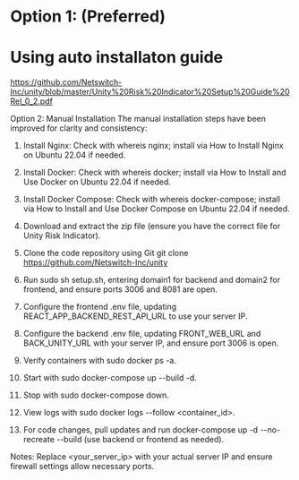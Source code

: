 # Option 1: (Preferred)
# Using auto installaton guide
https://github.com/Netswitch-Inc/unity/blob/master/Unity%20Risk%20Indicator%20Setup%20Guide%20Rel_0_2.pdf


Option 2: Manual Installation
The manual installation steps have been improved for clarity and consistency:

1) Install Nginx: 
Check with whereis nginx; install via How to Install Nginx on Ubuntu 22.04 if needed.

2) Install Docker:
Check with whereis docker; install via How to Install and Use Docker on Ubuntu 22.04 if needed.

3) Install Docker Compose:
Check with whereis docker-compose; install via How to Install and Use Docker Compose on Ubuntu 22.04 if needed.

4) Download and extract the zip file (ensure you have the correct file for Unity Risk Indicator).

5) Clone the code repository using Git
git clone https://github.com/Netswitch-Inc/unity

6) Run sudo sh setup.sh, entering domain1 for backend and domain2 for frontend, and ensure ports 3006 and 8081 are open.

7) Configure the frontend .env file, updating REACT_APP_BACKEND_REST_API_URL to use your server IP.

8) Configure the backend .env file, updating FRONT_WEB_URL and BACK_UNITY_URL with your server IP, and ensure port 3006 is open.

9) Verify containers with sudo docker ps -a.

10) Start with sudo docker-compose up --build -d.

11) Stop with sudo docker-compose down.

12) View logs with sudo docker logs --follow <container_id>.

13) For code changes, pull updates and run docker-compose up -d --no-recreate --build <service-name> (use backend or frontend as needed).

Notes: Replace <your_server_ip> with your actual server IP and ensure firewall settings allow necessary ports.
